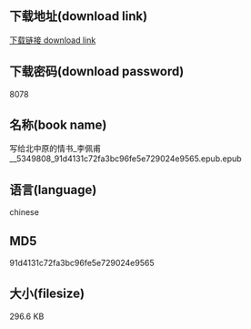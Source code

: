 ## 下载地址(download link)
[下载链接 download link](https://voluble-croquembouche-d321dc.netlify.app/?s=%E5%86%99%E7%BB%99%E5%8C%97%E4%B8%AD%E5%8E%9F%E7%9A%84%E6%83%85%E4%B9%A6_%E6%9D%8E%E4%BD%A9%E7%94%AB__5349808_91d4131c72fa3bc96fe5e729024e9565.epub)

## 下载密码(download password)
8078

## 名称(book name)
写给北中原的情书_李佩甫__5349808_91d4131c72fa3bc96fe5e729024e9565.epub.epub

## 语言(language)
chinese

## MD5
91d4131c72fa3bc96fe5e729024e9565

## 大小(filesize)
296.6 KB
